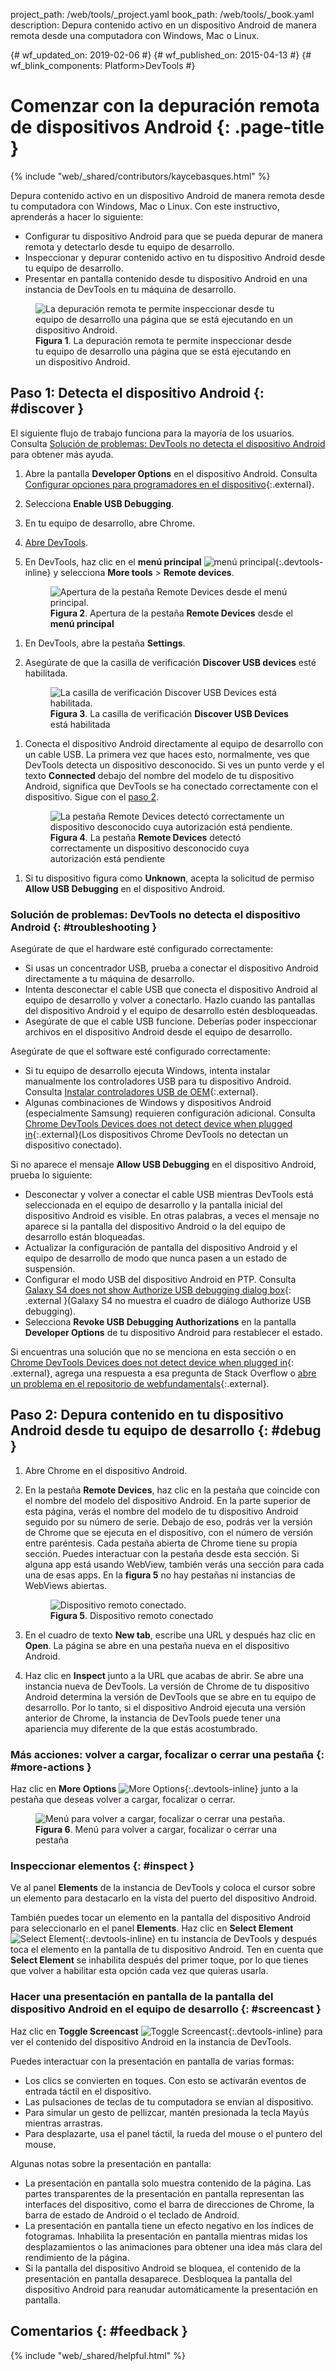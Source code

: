 project_path: /web/tools/_project.yaml
book_path: /web/tools/_book.yaml
description: Depura contenido activo en un dispositivo Android de manera remota desde una computadora con Windows, Mac o Linux.

{# wf_updated_on: 2019-02-06 #}
{# wf_published_on: 2015-04-13 #}
{# wf_blink_components: Platform>DevTools #}

<style>
.devtools-inline {
  max-height: 1em;
  vertical-align: middle;
}
</style>

# Comenzar con la depuración remota de dispositivos Android {: .page-title }

{% include "web/_shared/contributors/kaycebasques.html" %}

Depura contenido activo en un dispositivo Android de manera remota desde tu 
computadora con Windows, Mac o Linux. Con este instructivo, aprenderás a hacer lo siguiente:

* Configurar tu dispositivo Android para que se pueda depurar de manera remota y detectarlo desde tu equipo
  de desarrollo.
* Inspeccionar y depurar contenido activo en tu dispositivo Android desde tu
  equipo de desarrollo.
* Presentar en pantalla contenido desde tu dispositivo Android en una instancia de DevTools en tu
  máquina de desarrollo.

<figure>
  <img src="imgs/remote-debugging.png"
       alt="La depuración remota te permite inspeccionar desde tu equipo de desarrollo
            una página que se está ejecutando en un dispositivo Android."/>
  <figcaption>
    <b>Figura 1</b>. La depuración remota te permite inspeccionar desde tu equipo de desarrollo
    una página que se está ejecutando en un dispositivo Android.
  </figcaption>
</figure>

## Paso 1: Detecta el dispositivo Android {: #discover }

El siguiente flujo de trabajo funciona para la mayoría de los usuarios. Consulta [Solución de problemas: DevTools no detecta el
dispositivo Android](#troubleshooting) para obtener más ayuda.

1. Abre la pantalla **Developer Options** en el dispositivo Android. Consulta [Configurar opciones para programadores
   en el dispositivo](https://developer.android.com/studio/debug/dev-options.html){:.external}.
1. Selecciona **Enable USB Debugging**.
1. En tu equipo de desarrollo, abre Chrome.
1. [Abre DevTools](/web/tools/chrome-devtools/#open).
1. En DevTools, haz clic en el **menú principal** ![menú principal][main]{:.devtools-inline} 
   y selecciona **More tools** > **Remote devices**. 

     <figure>
       <img src="imgs/open-remote-devices.png"
            alt="Apertura de la pestaña Remote Devices desde el menú principal."/>
       <figcaption>
         <b>Figura 2</b>. Apertura de la pestaña <b>Remote Devices</b> desde el <b>menú principal</b>
       </figcaption>
     </figure>

[main]: /web/tools/chrome-devtools/images/three-dot.png
[open]: /web/tools/chrome-devtools/remote-debugging/imgs/open-remote-devices.png

1. En DevTools, abre la pestaña **Settings**.

1. Asegúrate de que la casilla de verificación **Discover USB devices** esté habilitada.

     <figure>
       <img src="imgs/discover-usb-devices.png" alt="La casilla de verificación Discover USB Devices está
           habilitada."/>
       <figcaption>
         <b>Figura 3</b>. La casilla de verificación <b>Discover USB Devices</b> está habilitada
       </figcaption>
     </figure>

[discover]: /web/tools/chrome-devtools/remote-debugging/imgs/discover-usb-devices.png

1. Conecta el dispositivo Android directamente al equipo de desarrollo con un cable
   USB. La primera vez que haces esto, normalmente, ves que DevTools detecta un dispositivo
   desconocido. Si ves un punto verde y el texto **Connected** debajo del nombre del modelo de
   tu dispositivo Android, significa que DevTools se ha conectado correctamente con
   el dispositivo. Sigue con el [paso 2](#debug).

     <figure>
       <img src="imgs/unknown-device.png" alt="La pestaña Remote Devices detectó correctamente
           un dispositivo desconocido cuya autorización está pendiente."/>
       <figcaption>
         <b>Figura 4</b>. La pestaña <b>Remote Devices</b> detectó correctamente un dispositivo
         desconocido cuya autorización está pendiente
       </figcaption>
     </figure>


[unknown]: /web/tools/chrome-devtools/remote-debugging/imgs/unknown-device.png

1. Si tu dispositivo figura como **Unknown**, acepta la solicitud de permiso **Allow USB
   Debugging** en el dispositivo Android. 

### Solución de problemas: DevTools no detecta el dispositivo Android {: #troubleshooting }

Asegúrate de que el hardware esté configurado correctamente:

* Si usas un concentrador USB, prueba a conectar el dispositivo Android directamente a tu
  máquina de desarrollo.
* Intenta desconectar el cable USB que conecta el dispositivo Android al equipo de desarrollo y volver a
  conectarlo. Hazlo cuando las pantallas del dispositivo Android y el equipo
  de desarrollo estén desbloqueadas.
* Asegúrate de que el cable USB funcione. Deberías poder inspeccionar archivos en el dispositivo Android
  desde el equipo de desarrollo.

Asegúrate de que el software esté configurado correctamente:

* Si tu equipo de desarrollo ejecuta Windows, intenta instalar manualmente los controladores USB para
  tu dispositivo Android. Consulta [Instalar controladores USB de OEM][drivers]{:.external}.
* Algunas combinaciones de Windows y dispositivos Android (especialmente Samsung) requieren configuración
  adicional. Consulta [Chrome DevTools Devices does not detect device when plugged in][SO]{:.external}(Los dispositivos Chrome DevTools no detectan un dispositivo conectado).

Si no aparece el mensaje **Allow USB Debugging** en el dispositivo Android, prueba lo siguiente:

* Desconectar y volver a conectar el cable USB mientras DevTools está seleccionada en
  el equipo de desarrollo y la pantalla inicial del dispositivo Android es visible. En otras palabras,
  a veces el mensaje no aparece si la pantalla del dispositivo Android o la del equipo de desarrollo
  están bloqueadas.
* Actualizar la configuración de pantalla del dispositivo Android y el equipo
  de desarrollo de modo que nunca pasen a un estado de suspensión.
* Configurar el modo USB del dispositivo Android en PTP. Consulta [Galaxy S4 does not show Authorize USB debugging
  dialog box](https://android.stackexchange.com/questions/101933){: .external }(Galaxy S4 no muestra el cuadro de diálogo Authorize USB debugging).
* Selecciona **Revoke USB Debugging Authorizations** en la pantalla **Developer Options** de tu
  dispositivo Android para restablecer el estado.

Si encuentras una solución que no se menciona en esta sección o en [Chrome DevTools Devices
does not detect device when plugged in][SO]{: .external}, agrega una respuesta a esa pregunta de Stack
Overflow o [abre un problema en el repositorio de webfundamentals][issue]{:.external}.

[drivers]: https://developer.android.com/tools/extras/oem-usb.html
[SO]: https://stackoverflow.com/questions/21925992
[issue]: https://github.com/google/webfundamentals/issues/new?title=[Remote%20Debugging]

## Paso 2: Depura contenido en tu dispositivo Android desde tu equipo de desarrollo {: #debug }

1. Abre Chrome en el dispositivo Android.
1. En la pestaña **Remote Devices**, haz clic en la pestaña que coincide con el nombre del modelo del dispositivo Android.
   En la parte superior de esta página, verás el nombre del modelo de tu dispositivo Android seguido por su número
   de serie. Debajo de eso, podrás ver la versión de Chrome que se ejecuta en el dispositivo, con el
   número de versión entre paréntesis. Cada pestaña abierta de Chrome tiene su propia sección. Puedes
   interactuar con la pestaña desde esta sección. Si alguna app está usando WebView, también verás una
   sección para cada una de esas apps. En la <b>figura 5</b> no hay pestañas ni instancias de WebViews abiertas.

     <figure>
       <img src="imgs/connected-remote-device.png" alt="Dispositivo remoto conectado."/>
       <figcaption>
         <b>Figura 5</b>. Dispositivo remoto conectado
       </figcaption>
     </figure>

1. En el cuadro de texto **New tab**, escribe una URL y después haz clic en **Open**. La página se abre
   en una pestaña nueva en el dispositivo Android.

1. Haz clic en **Inspect** junto a la URL que acabas de abrir. Se abre una instancia
   nueva de DevTools. La versión de Chrome de tu dispositivo Android
   determina la versión de DevTools que se abre en tu equipo de desarrollo.
   Por lo tanto, si el dispositivo Android ejecuta una versión anterior de Chrome, la instancia
   de DevTools puede tener una apariencia muy diferente de la que estás acostumbrado.

### Más acciones: volver a cargar, focalizar o cerrar una pestaña {: #more-actions }

Haz clic en **More Options** ![More Options][more]{:.devtools-inline} junto a la
pestaña que deseas volver a cargar, focalizar o cerrar.

[more]: /web/tools/chrome-devtools/images/three-dot.png

<figure>
  <img src="imgs/reload.png" alt="Menú para volver a cargar, focalizar o cerrar una pestaña."/>
  <figcaption>
    <b>Figura 6</b>. Menú para volver a cargar, focalizar o cerrar una pestaña
  </figcaption>
</figure>

### Inspeccionar elementos {: #inspect }

Ve al panel **Elements** de la instancia de DevTools y coloca el cursor sobre un
elemento para destacarlo en la vista del puerto del dispositivo Android.

También puedes tocar un elemento en la pantalla del dispositivo Android para seleccionarlo en el
panel **Elements**. Haz clic en **Select Element** ![Select
Element][select]{:.devtools-inline} en tu instancia de DevTools y después toca
el elemento en la pantalla de tu dispositivo Android. Ten en cuenta que **Select Element**
se inhabilita después del primer toque, por lo que tienes que volver a habilitar esta opción cada vez que
quieras usarla.

[select]: imgs/select-element.png

### Hacer una presentación en pantalla de la pantalla del dispositivo Android en el equipo de desarrollo {: #screencast }

Haz clic en **Toggle Screencast** ![Toggle Screencast][screencast]{:.devtools-inline}
para ver el contenido del dispositivo Android en la instancia de DevTools.

[screencast]: imgs/toggle-screencast.png

Puedes interactuar con la presentación en pantalla de varias formas:

* Los clics se convierten en toques. Con esto se activarán eventos de entrada táctil en el dispositivo. 
* Las pulsaciones de teclas de tu computadora se envían al dispositivo. 
* Para simular un gesto de pellizcar, mantén presionada la tecla <kbd>Mayús</kbd> mientras arrastras. 
* Para desplazarte, usa el panel táctil, la rueda del mouse o el puntero del
 mouse.

Algunas notas sobre la presentación en pantalla:

* La presentación en pantalla solo muestra contenido de la página. Las partes transparentes de la presentación en pantalla 
  representan las interfaces del dispositivo, como el barra de direcciones de Chrome, la barra de estado de 
  Android o el teclado de Android.
* La presentación en pantalla tiene un efecto negativo en los índices de fotogramas. Inhabilita la presentación en pantalla mientras
  midas los desplazamientos o las animaciones para obtener una idea más clara del rendimiento de
  la página.
* Si la pantalla del dispositivo Android se bloquea, el contenido de la presentación en pantalla
  desaparece. Desbloquea la pantalla del dispositivo Android para reanudar automáticamente la
  presentación en pantalla.

## Comentarios {: #feedback }

{% include "web/_shared/helpful.html" %}
